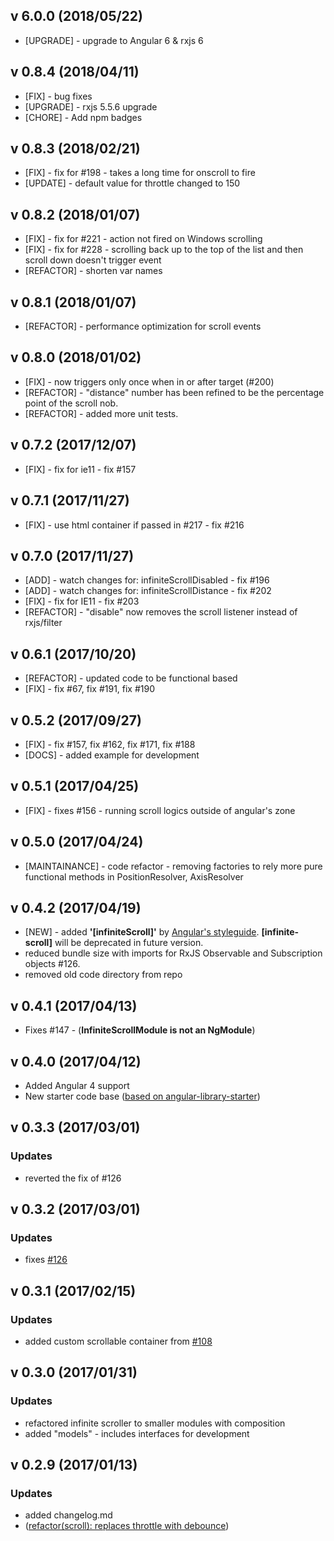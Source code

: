 ## v 6.0.0 (2018/05/22)

* [UPGRADE] - upgrade to Angular 6 & rxjs 6

## v 0.8.4 (2018/04/11)

* [FIX] - bug fixes
* [UPGRADE] - rxjs 5.5.6 upgrade
* [CHORE] - Add npm badges

## v 0.8.3 (2018/02/21)

* [FIX] - fix for #198 - takes a long time for onscroll to fire
* [UPDATE] - default value for throttle changed to 150

## v 0.8.2 (2018/01/07)

* [FIX] - fix for #221 - action not fired on Windows scrolling
* [FIX] - fix for #228 - scrolling back up to the top of the list and then scroll down doesn't trigger event
* [REFACTOR] - shorten var names

## v 0.8.1 (2018/01/07)

* [REFACTOR] - performance optimization for scroll events

## v 0.8.0 (2018/01/02)

* [FIX] - now triggers only once when in or after target (#200)
* [REFACTOR] - "distance" number has been refined to be the percentage point of the scroll nob.
* [REFACTOR] - added more unit tests.

## v 0.7.2 (2017/12/07)

* [FIX] - fix for ie11 - fix #157

## v 0.7.1 (2017/11/27)

* [FIX] - use html container if passed in #217 - fix #216

## v 0.7.0 (2017/11/27)

* [ADD] - watch changes for: infiniteScrollDisabled - fix #196
* [ADD] - watch changes for: infiniteScrollDistance - fix #202
* [FIX] - fix for IE11 - fix #203
* [REFACTOR] - "disable" now removes the scroll listener instead of rxjs/filter

## v 0.6.1 (2017/10/20)

* [REFACTOR] - updated code to be functional based
* [FIX] - fix #67, fix #191, fix #190

## v 0.5.2 (2017/09/27)

* [FIX] - fix #157, fix #162, fix #171, fix #188
* [DOCS] - added example for development

## v 0.5.1 (2017/04/25)

* [FIX] - fixes #156 - running scroll logics outside of angular's zone

## v 0.5.0 (2017/04/24)

* [MAINTAINANCE] - code refactor - removing factories to rely more pure functional methods in PositionResolver, AxisResolver

## v 0.4.2 (2017/04/19)

* [NEW] - added **'[infiniteScroll]'** by [Angular's styleguide](https://angular.io/docs/ts/latest/guide/style-guide.html#!#02-06). **[infinite-scroll]** will be deprecated in future version.
* reduced bundle size with imports for RxJS Observable and Subscription objects #126.
* removed old code directory from repo

## v 0.4.1 (2017/04/13)

* Fixes #147 - (**InfiniteScrollModule is not an NgModule**)

## v 0.4.0 (2017/04/12)

* Added Angular 4 support
* New starter code base ([based on angular-library-starter](https://github.com/robisim74/angular-library-starter))

## v 0.3.3 (2017/03/01)

### Updates

* reverted the fix of #126

## v 0.3.2 (2017/03/01)

### Updates

* fixes [#126](https://github.com/orizens/angular2-infinite-scroll/issues/126)

## v 0.3.1 (2017/02/15)

### Updates

* added custom scrollable container from [#108](https://github.com/orizens/angular2-infinite-scroll/pull/108/files)

## v 0.3.0 (2017/01/31)

### Updates

* refactored infinite scroller to smaller modules with composition
* added "models" - includes interfaces for development

## v 0.2.9 (2017/01/13)

### Updates

* added changelog.md
* ([refactor(scroll): replaces throttle with debounce](https://github.com/orizens/angular2-infinite-scroll/pull/82))
